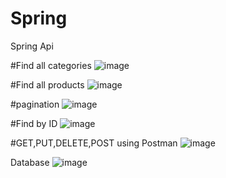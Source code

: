 # Spring
Spring Api

#Find all categories
![image](https://github.com/user-attachments/assets/b9759ff7-3c80-4069-892b-1721daafea07)

#Find all products
![image](https://github.com/user-attachments/assets/e6f8f504-4fa3-4a89-a623-ab0030d4f18b)

#pagination
![image](https://github.com/user-attachments/assets/523bd70f-082e-4d25-9c26-938e54416d98)

#Find by ID
![image](https://github.com/user-attachments/assets/b4b051cc-ad76-4492-acc3-f420360d0670)

#GET,PUT,DELETE,POST using Postman 
![image](https://github.com/user-attachments/assets/f3e43305-ef8d-4837-8f73-0514e421b8a4)

Database
![image](https://github.com/user-attachments/assets/06c4cc69-1f7d-473d-9ee5-101227aaadaf)
